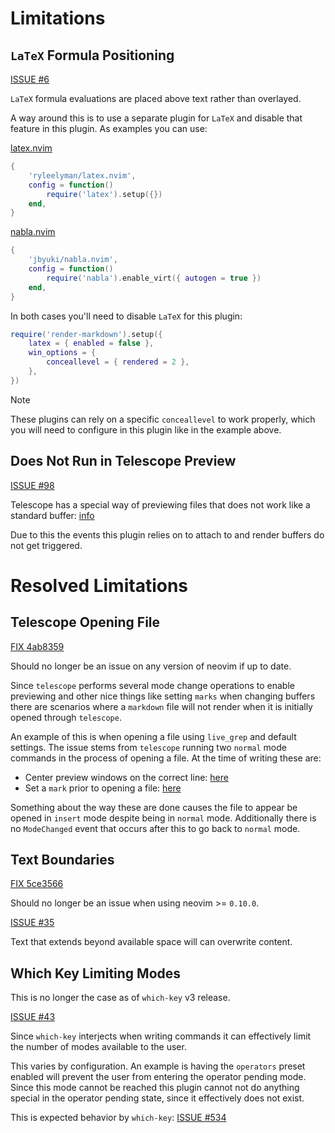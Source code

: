 # Limitations

## `LaTeX` Formula Positioning

[ISSUE #6](https://github.com/MeanderingProgrammer/render-markdown.nvim/issues/6)

`LaTeX` formula evaluations are placed above text rather than overlayed.

A way around this is to use a separate plugin for `LaTeX` and disable that feature
in this plugin. As examples you can use:

[latex.nvim](https://github.com/ryleelyman/latex.nvim)

```lua
{
    'ryleelyman/latex.nvim',
    config = function()
        require('latex').setup({})
    end,
}
```

[nabla.nvim](https://github.com/jbyuki/nabla.nvim)

```lua
{
    'jbyuki/nabla.nvim',
    config = function()
        require('nabla').enable_virt({ autogen = true })
    end,
}
```

In both cases you'll need to disable `LaTeX` for this plugin:

```lua
require('render-markdown').setup({
    latex = { enabled = false },
    win_options = {
        conceallevel = { rendered = 2 },
    },
})
```

> [!NOTE]
>
> These plugins can rely on a specific `conceallevel` to work properly, which
> you will need to configure in this plugin like in the example above.

## Does Not Run in Telescope Preview

[ISSUE #98](https://github.com/MeanderingProgrammer/render-markdown.nvim/issues/98)

Telescope has a special way of previewing files that does not work like a
standard buffer: [info](https://github.com/nvim-telescope/telescope.nvim?tab=readme-ov-file#previewers)

Due to this the events this plugin relies on to attach to and render buffers
do not get triggered.

# Resolved Limitations

## Telescope Opening File

[FIX 4ab8359](https://github.com/MeanderingProgrammer/render-markdown.nvim/commit/4ab835985de62b46b6785ae160f5f709b77a0f92)

Should no longer be an issue on any version of neovim if up to date.

Since `telescope` performs several mode change operations to enable previewing and
other nice things like setting `marks` when changing buffers there are scenarios
where a `markdown` file will not render when it is initially opened through `telescope`.

An example of this is when opening a file using `live_grep` and default settings.
The issue stems from `telescope` running two `normal` mode commands in the process
of opening a file. At the time of writing these are:

- Center preview windows on the correct line: [here](https://github.com/nvim-telescope/telescope.nvim/blob/master/lua/telescope/previewers/buffer_previewer.lua#L549)
- Set a `mark` prior to opening a file: [here](https://github.com/nvim-telescope/telescope.nvim/blob/master/lua/telescope/actions/set.lua#L177)

Something about the way these are done causes the file to appear be opened in `insert`
mode despite being in `normal` mode. Additionally there is no `ModeChanged` event
that occurs after this to go back to `normal` mode.

## Text Boundaries

[FIX 5ce3566](https://github.com/MeanderingProgrammer/render-markdown.nvim/commit/5ce35662725b1024c6dddc8d0bc03befc5abc878)

Should no longer be an issue when using neovim >= `0.10.0`.

[ISSUE #35](https://github.com/MeanderingProgrammer/render-markdown.nvim/issues/35)

Text that extends beyond available space will can overwrite content.

## Which Key Limiting Modes

This is no longer the case as of `which-key` v3 release.

[ISSUE #43](https://github.com/MeanderingProgrammer/render-markdown.nvim/issues/43)

Since `which-key` interjects when writing commands it can effectively limit the
number of modes available to the user.

This varies by configuration. An example is having the `operators` preset enabled
will prevent the user from entering the operator pending mode. Since this mode cannot
be reached this plugin cannot not do anything special in the operator pending state,
since it effectively does not exist.

This is expected behavior by `which-key`: [ISSUE #534](https://github.com/folke/which-key.nvim/issues/534)

